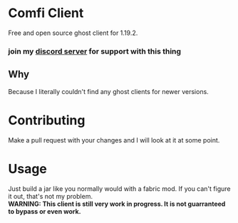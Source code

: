 # Comfi Client
Free and open source ghost client for 1.19.2.

### join my [discord server](https://discord.gg/fWFpyWT562) for support with this thing

## Why
Because I literally couldn't find any ghost clients for newer versions.

# Contributing
Make a pull request with your changes and I will look at it at some point.

# Usage
Just build a jar like you normally would with a fabric mod. If you can't figure it out, that's not my problem. \
**WARNING: This client is still very work in progress. It is not guarranteed to bypass or even work.**
